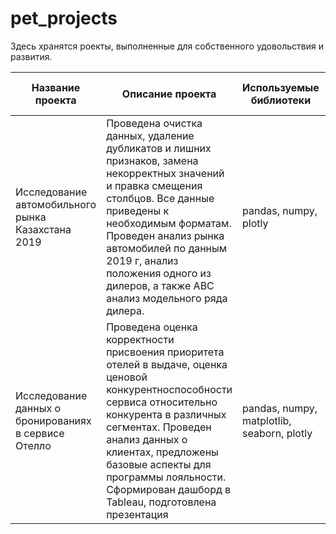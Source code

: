 # pet_projects

Здесь хранятся роекты, выполненные для собственного удовольствия и развития.

| Название проекта  | Описание проекта | Используемые библиотеки | Ссылка на HTML |
| ----------------- | ---------------- | ----------------------- | -------------- |
| Исследование автомобильного рынка Казахстана 2019 | Проведена очистка данных, удаление дубликатов и лишних признаков, замена некорректных значений и правка смещения столбцов. Все данные приведены к необходимым форматам. Проведен анализ рынка автомобилей по данным 2019 г, анализ положения одного из дилеров, а также ABC анализ модельного ряда дилера. | pandas, numpy, plotly | [скачать HTML](https://disk.yandex.ru/d/TYrnajjTiUCQtw) |
|   Исследование данных о бронированиях в сервисе Отелло    | Проведена оценка корректности присвоения приоритета отелей в выдаче, оценка ценовой конкурентноспособности сервиса относительно конкурента в различных сегментах. Проведен анализ данных о клиентах, предложены базовые аспекты для программы лояльности. Сформирован дашборд в Tableau, подготовлена презентация  | pandas, numpy, matplotlib, seaborn, plotly  | [скачать HTML](https://drive.google.com/uc?export=download&confirm=no_antivirus&id=1aj4xoMsXzj-S2Av663XqmpmZjNK4TbRC) |
